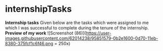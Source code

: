 # internshipTasks
**Internship tasks**
Given below are the tasks which were assigned to me which I was successful to complete during the tenure of the internship. 
**Preview of my work**
![Screenshot (86)](https://user-images.githubusercontent.com/62014238/95851579-0b2e1600-0d70-11eb-8380-375fcf1c6f46.png = 250x)
